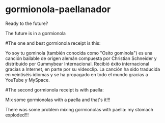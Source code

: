 # gormionola-paellanador
Ready to the future?

The future is in a gormionola


#The one and best gormionola receipt is this:

Yo soy tu gominola (también conocida como "Osito gominola") es una canción bailable de origen alemán compuesta por Christian Schneider y distribuido por Gummybear Internacional. Recibió éxito internacional gracias a Internet, en parte por su videoclip. La canción ha sido traducida en veintiséis idiomas y se ha propagado en todo el mundo gracias a YouTube y MySpace.


#The second gormionola receipt is with paella:

Mix some gormionolas with a paella and that's it!!!

There was some problem mixing gormionolas with paella: my stomach exploded!!!
